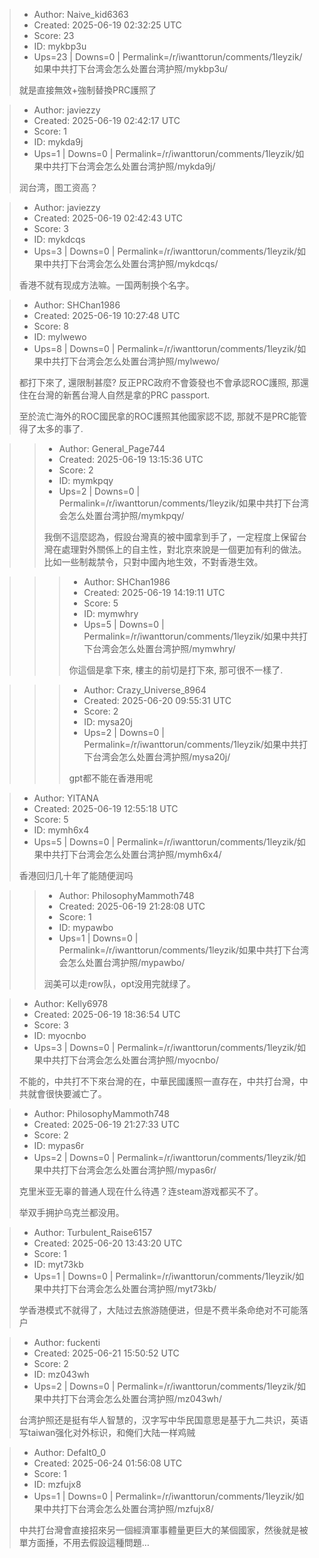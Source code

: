 > - Author: Naive_kid6363
> - Created: 2025-06-19 02:32:25 UTC
> - Score: 23
> - ID: mykbp3u
> - Ups=23 | Downs=0 | Permalink=/r/iwanttorun/comments/1leyzik/如果中共打下台湾会怎么处置台湾护照/mykbp3u/
>
> 就是直接無效+強制替換PRC護照了

> - Author: javiezzy
> - Created: 2025-06-19 02:42:17 UTC
> - Score: 1
> - ID: mykda9j
> - Ups=1 | Downs=0 | Permalink=/r/iwanttorun/comments/1leyzik/如果中共打下台湾会怎么处置台湾护照/mykda9j/
>
> 润台湾，图工资高？

> - Author: javiezzy
> - Created: 2025-06-19 02:42:43 UTC
> - Score: 3
> - ID: mykdcqs
> - Ups=3 | Downs=0 | Permalink=/r/iwanttorun/comments/1leyzik/如果中共打下台湾会怎么处置台湾护照/mykdcqs/
>
> 香港不就有现成方法嘛。一国两制换个名字。

> - Author: SHChan1986
> - Created: 2025-06-19 10:27:48 UTC
> - Score: 8
> - ID: mylwewo
> - Ups=8 | Downs=0 | Permalink=/r/iwanttorun/comments/1leyzik/如果中共打下台湾会怎么处置台湾护照/mylwewo/
>
> 都打下來了, 還限制甚麼? 反正PRC政府不會簽發也不會承認ROC護照, 那還住在台灣的新舊台灣人自然是拿的PRC passport.
> 
> 至於流亡海外的ROC國民拿的ROC護照其他國家認不認, 那就不是PRC能管得了太多的事了.

>> - Author: General_Page744
>> - Created: 2025-06-19 13:15:36 UTC
>> - Score: 2
>> - ID: mymkpqy
>> - Ups=2 | Downs=0 | Permalink=/r/iwanttorun/comments/1leyzik/如果中共打下台湾会怎么处置台湾护照/mymkpqy/
>>
>> 我倒不這麼認為，假設台灣真的被中國拿到手了，一定程度上保留台灣在處理對外關係上的自主性，對北京來說是一個更加有利的做法。
>> 比如一些制裁禁令，只對中國內地生效，不對香港生效。

>>> - Author: SHChan1986
>>> - Created: 2025-06-19 14:19:11 UTC
>>> - Score: 5
>>> - ID: mymwhry
>>> - Ups=5 | Downs=0 | Permalink=/r/iwanttorun/comments/1leyzik/如果中共打下台湾会怎么处置台湾护照/mymwhry/
>>>
>>> 你這個是拿下來, 樓主的前切是打下來, 那可很不一樣了.

>>> - Author: Crazy_Universe_8964
>>> - Created: 2025-06-20 09:55:31 UTC
>>> - Score: 2
>>> - ID: mysa20j
>>> - Ups=2 | Downs=0 | Permalink=/r/iwanttorun/comments/1leyzik/如果中共打下台湾会怎么处置台湾护照/mysa20j/
>>>
>>> gpt都不能在香港用呢

> - Author: YITANA
> - Created: 2025-06-19 12:55:18 UTC
> - Score: 5
> - ID: mymh6x4
> - Ups=5 | Downs=0 | Permalink=/r/iwanttorun/comments/1leyzik/如果中共打下台湾会怎么处置台湾护照/mymh6x4/
>
> 香港回归几十年了能随便润吗

>> - Author: PhilosophyMammoth748
>> - Created: 2025-06-19 21:28:08 UTC
>> - Score: 1
>> - ID: mypawbo
>> - Ups=1 | Downs=0 | Permalink=/r/iwanttorun/comments/1leyzik/如果中共打下台湾会怎么处置台湾护照/mypawbo/
>>
>> 润美可以走row队，opt没用完就绿了。

> - Author: Kelly6978
> - Created: 2025-06-19 18:36:54 UTC
> - Score: 3
> - ID: myocnbo
> - Ups=3 | Downs=0 | Permalink=/r/iwanttorun/comments/1leyzik/如果中共打下台湾会怎么处置台湾护照/myocnbo/
>
> 不能的，中共打不下來台灣的在，中華民國護照一直存在，中共打台灣，中共就會很快要滅亡了。

> - Author: PhilosophyMammoth748
> - Created: 2025-06-19 21:27:33 UTC
> - Score: 2
> - ID: mypas6r
> - Ups=2 | Downs=0 | Permalink=/r/iwanttorun/comments/1leyzik/如果中共打下台湾会怎么处置台湾护照/mypas6r/
>
> 克里米亚无辜的普通人现在什么待遇？连steam游戏都买不了。
> 
> 举双手拥护乌克兰都没用。

> - Author: Turbulent_Raise6157
> - Created: 2025-06-20 13:43:20 UTC
> - Score: 1
> - ID: myt73kb
> - Ups=1 | Downs=0 | Permalink=/r/iwanttorun/comments/1leyzik/如果中共打下台湾会怎么处置台湾护照/myt73kb/
>
> 学香港模式不就得了，大陆过去旅游随便进，但是不费半条命绝对不可能落户

> - Author: fuckenti
> - Created: 2025-06-21 15:50:52 UTC
> - Score: 2
> - ID: mz043wh
> - Ups=2 | Downs=0 | Permalink=/r/iwanttorun/comments/1leyzik/如果中共打下台湾会怎么处置台湾护照/mz043wh/
>
> 台湾护照还是挺有华人智慧的，汉字写中华民国意思是基于九二共识，英语写taiwan强化对外标识，和俺们大陆一样鸡贼

> - Author: Defalt0_0
> - Created: 2025-06-24 01:56:08 UTC
> - Score: 1
> - ID: mzfujx8
> - Ups=1 | Downs=0 | Permalink=/r/iwanttorun/comments/1leyzik/如果中共打下台湾会怎么处置台湾护照/mzfujx8/
>
> 中共打台灣會直接招來另一個經濟軍事體量更巨大的某個國家，然後就是被單方面捶，不用去假設這種問題…
